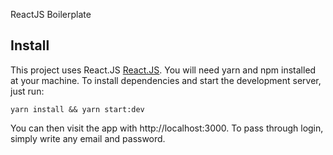 ReactJS Boilerplate

## Install

This project uses React.JS [React.JS](https://pt-br.reactjs.org/). You will need yarn and npm installed at your machine. To install dependencies and start the development server, just run:

```
yarn install && yarn start:dev
```

You can then visit the app with http://localhost:3000. To pass through login, simply write any email and password.

